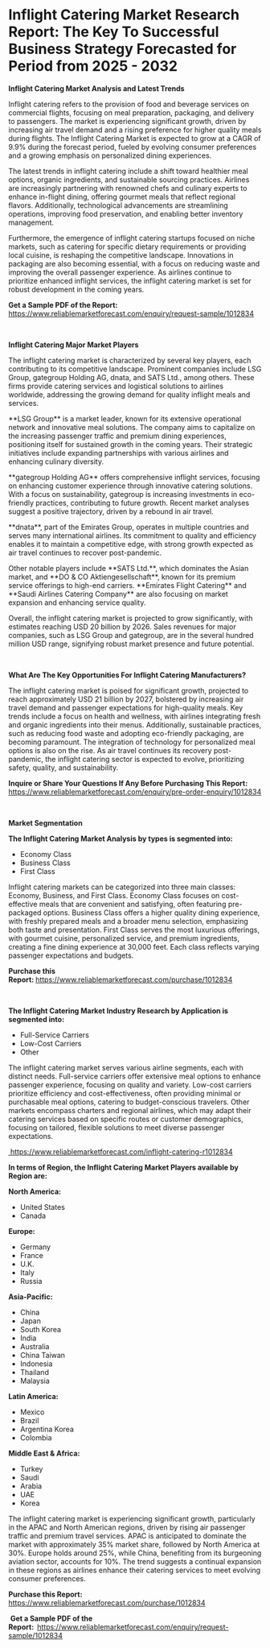 <p><h1>Inflight Catering Market Research Report: The Key To Successful Business Strategy Forecasted for Period from 2025 - 2032</h1></p><p><strong>Inflight Catering Market Analysis and Latest Trends</strong></p>
<p><p>Inflight catering refers to the provision of food and beverage services on commercial flights, focusing on meal preparation, packaging, and delivery to passengers. The market is experiencing significant growth, driven by increasing air travel demand and a rising preference for higher quality meals during flights. The Inflight Catering Market is expected to grow at a CAGR of 9.9% during the forecast period, fueled by evolving consumer preferences and a growing emphasis on personalized dining experiences.</p><p>The latest trends in inflight catering include a shift toward healthier meal options, organic ingredients, and sustainable sourcing practices. Airlines are increasingly partnering with renowned chefs and culinary experts to enhance in-flight dining, offering gourmet meals that reflect regional flavors. Additionally, technological advancements are streamlining operations, improving food preservation, and enabling better inventory management.</p><p>Furthermore, the emergence of inflight catering startups focused on niche markets, such as catering for specific dietary requirements or providing local cuisine, is reshaping the competitive landscape. Innovations in packaging are also becoming essential, with a focus on reducing waste and improving the overall passenger experience. As airlines continue to prioritize enhanced inflight services, the inflight catering market is set for robust development in the coming years.</p></p>
<p><strong>Get a Sample PDF of the Report:&nbsp;</strong> <a href="https://www.reliablemarketforecast.com/enquiry/request-sample/1012834?utm_campaign=3184&utm_medium=2&utm_source=Github&utm_content=ia&utm_term=18042025&utm_id=inflight-catering">https://www.reliablemarketforecast.com/enquiry/request-sample/1012834</a></p>
<p>&nbsp;</p>
<p><strong>Inflight Catering Major Market Players</strong></p>
<p><p>The inflight catering market is characterized by several key players, each contributing to its competitive landscape. Prominent companies include LSG Group, gategroup Holding AG, dnata, and SATS Ltd., among others. These firms provide catering services and logistical solutions to airlines worldwide, addressing the growing demand for quality inflight meals and services.</p><p>**LSG Group** is a market leader, known for its extensive operational network and innovative meal solutions. The company aims to capitalize on the increasing passenger traffic and premium dining experiences, positioning itself for sustained growth in the coming years. Their strategic initiatives include expanding partnerships with various airlines and enhancing culinary diversity.</p><p>**gategroup Holding AG** offers comprehensive inflight services, focusing on enhancing customer experience through innovative catering solutions. With a focus on sustainability, gategroup is increasing investments in eco-friendly practices, contributing to future growth. Recent market analyses suggest a positive trajectory, driven by a rebound in air travel.</p><p>**dnata**, part of the Emirates Group, operates in multiple countries and serves many international airlines. Its commitment to quality and efficiency enables it to maintain a competitive edge, with strong growth expected as air travel continues to recover post-pandemic.</p><p>Other notable players include **SATS Ltd.**, which dominates the Asian market, and **DO & CO Aktiengesellschaft**, known for its premium service offerings to high-end carriers. **Emirates Flight Catering** and **Saudi Airlines Catering Company** are also focusing on market expansion and enhancing service quality.</p><p>Overall, the inflight catering market is projected to grow significantly, with estimates reaching USD 20 billion by 2026. Sales revenues for major companies, such as LSG Group and gategroup, are in the several hundred million USD range, signifying robust market presence and future potential.</p></p>
<p>&nbsp;</p>
<p><strong>What Are The Key Opportunities For Inflight Catering Manufacturers?</strong></p>
<p><p>The inflight catering market is poised for significant growth, projected to reach approximately USD 21 billion by 2027, bolstered by increasing air travel demand and passenger expectations for high-quality meals. Key trends include a focus on health and wellness, with airlines integrating fresh and organic ingredients into their menus. Additionally, sustainable practices, such as reducing food waste and adopting eco-friendly packaging, are becoming paramount. The integration of technology for personalized meal options is also on the rise. As air travel continues its recovery post-pandemic, the inflight catering sector is expected to evolve, prioritizing safety, quality, and sustainability.</p></p>
<p><strong>Inquire or Share Your Questions If Any Before Purchasing This Report:</strong> <a href="https://www.reliablemarketforecast.com/enquiry/pre-order-enquiry/1012834?utm_campaign=3184&utm_medium=2&utm_source=Github&utm_content=ia&utm_term=18042025&utm_id=inflight-catering">https://www.reliablemarketforecast.com/enquiry/pre-order-enquiry/1012834</a></p>
<p>&nbsp;</p>
<p><strong>Market Segmentation</strong></p>
<p><strong>The Inflight Catering Market Analysis by types is segmented into:</strong></p>
<p><ul><li>Economy Class</li><li>Business Class</li><li>First Class</li></ul></p>
<p><p>Inflight catering markets can be categorized into three main classes: Economy, Business, and First Class. Economy Class focuses on cost-effective meals that are convenient and satisfying, often featuring pre-packaged options. Business Class offers a higher quality dining experience, with freshly prepared meals and a broader menu selection, emphasizing both taste and presentation. First Class serves the most luxurious offerings, with gourmet cuisine, personalized service, and premium ingredients, creating a fine dining experience at 30,000 feet. Each class reflects varying passenger expectations and budgets.</p></p>
<p><strong>Purchase this Report:&nbsp;</strong><a href="https://www.reliablemarketforecast.com/purchase/1012834?utm_campaign=3184&utm_medium=2&utm_source=Github&utm_content=ia&utm_term=18042025&utm_id=inflight-catering">https://www.reliablemarketforecast.com/purchase/1012834</a></p>
<p>&nbsp;</p>
<p><strong>The Inflight Catering Market Industry Research by Application is segmented into:</strong></p>
<p><ul><li>Full-Service Carriers</li><li>Low-Cost Carriers</li><li>Other</li></ul></p>
<p><p>The inflight catering market serves various airline segments, each with distinct needs. Full-service carriers offer extensive meal options to enhance passenger experience, focusing on quality and variety. Low-cost carriers prioritize efficiency and cost-effectiveness, often providing minimal or purchasable meal options, catering to budget-conscious travelers. Other markets encompass charters and regional airlines, which may adapt their catering services based on specific routes or customer demographics, focusing on tailored, flexible solutions to meet diverse passenger expectations.</p></p>
<p><a href="https://www.reliablemarketforecast.com/inflight-catering-r1012834?utm_campaign=3184&utm_medium=2&utm_source=Github&utm_content=ia&utm_term=18042025&utm_id=inflight-catering">&nbsp;https://www.reliablemarketforecast.com/inflight-catering-r1012834</a></p>
<p><strong>In terms of Region, the Inflight Catering Market Players available by Region are:</strong></p>
<p>
    <p> <strong> North America: </strong>
        <ul>
            <li>United States</li>
            <li>Canada</li>
        </ul>
        </p> 
    <p> <strong> Europe: </strong>
        <ul>
            <li>Germany</li>
            <li>France</li>
            <li>U.K.</li>
            <li>Italy</li>
            <li>Russia</li>
        </ul>
        </p> 
    <p> <strong> Asia-Pacific: </strong>
        <ul>
            <li>China</li>
            <li>Japan</li>
            <li>South Korea</li>
            <li>India</li>
            <li>Australia</li>
            <li>China Taiwan</li>
            <li>Indonesia</li>
            <li>Thailand</li>
            <li>Malaysia</li>
        </ul>
        </p> 
    <p> <strong> Latin America: </strong>
        <ul>
            <li>Mexico</li>
            <li>Brazil</li>
            <li>Argentina Korea</li>
            <li>Colombia</li>
        </ul>
        </p> 
    <p> <strong> Middle East & Africa: </strong>
        <ul>
            <li>Turkey</li>
            <li>Saudi</li>
            <li>Arabia</li>
            <li>UAE</li>
            <li>Korea</li>
        </ul>
    </p>
    </p>
<p><p>The inflight catering market is experiencing significant growth, particularly in the APAC and North American regions, driven by rising air passenger traffic and premium travel services. APAC is anticipated to dominate the market with approximately 35% market share, followed by North America at 30%. Europe holds around 25%, while China, benefiting from its burgeoning aviation sector, accounts for 10%. The trend suggests a continual expansion in these regions as airlines enhance their catering services to meet evolving consumer preferences.</p></p>
<p><strong>Purchase this Report: </strong><a href="https://www.reliablemarketforecast.com/purchase/1012834?utm_campaign=3184&utm_medium=2&utm_source=Github&utm_content=ia&utm_term=18042025&utm_id=inflight-catering">https://www.reliablemarketforecast.com/purchase/1012834</a></p>
<p>&nbsp;<strong>Get a Sample PDF of the Report:&nbsp;&nbsp;</strong><a href="https://www.reliablemarketforecast.com/enquiry/request-sample/1012834?utm_campaign=3184&utm_medium=2&utm_source=Github&utm_content=ia&utm_term=18042025&utm_id=inflight-catering">https://www.reliablemarketforecast.com/enquiry/request-sample/1012834</a></p>
<p><strong></strong></p>
<p><p></p><p></p><p></p></p>